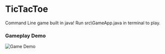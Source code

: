 # TicTacToe
Command Line game built in java!
Run src\GameApp.java in terminal to play.


### Gameplay Demo
![Game Demo](<https://user-images.githubusercontent.com/55298338/68957036-751bf500-0786-11ea-8dad-40d345b938b9.png>)
